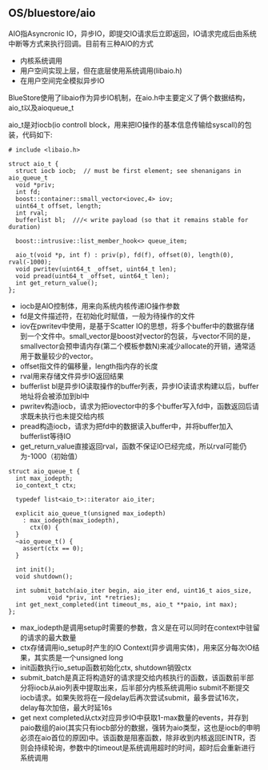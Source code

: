 ## OS/bluestore/aio

AIO指Asyncronic IO，异步IO，即提交IO请求后立即返回，IO请求完成后由系统中断等方式来执行回调。目前有三种AIO的方式

* 内核系统调用
* 用户空间实现上层，但在底层使用系统调用\(libaio.h\)
* 在用户空间完全模拟异步IO

BlueStore使用了libaio作为异步IO机制，在aio.h中主要定义了俩个数据结构，aio\_t以及aioqueue\_t

aio\_t是对iocb\(io controll block，用来把IO操作的基本信息传输给syscall\)的包装，代码如下:

```
# include <libaio.h>

struct aio_t {
  struct iocb iocb;  // must be first element; see shenanigans in aio_queue_t
  void *priv;
  int fd;
  boost::container::small_vector<iovec,4> iov;
  uint64_t offset, length;
  int rval;
  bufferlist bl;  ///< write payload (so that it remains stable for duration)

  boost::intrusive::list_member_hook<> queue_item;

  aio_t(void *p, int f) : priv(p), fd(f), offset(0), length(0), rval(-1000);
  void pwritev(uint64_t _offset, uint64_t len);
  void pread(uint64_t _offset, uint64_t len);
  int get_return_value();
};
```

* iocb是AIO控制体，用来向系统内核传递IO操作参数
* fd是文件描述符，在初始化时赋值，一般为待操作的文件
* iov在pwritev中使用，是基于Scatter IO的思想，将多个buffer中的数据存储到一个文件中。small\_vector是boost对vector的包装，与vector不同的是，smallvector会预申请内存\(第二个模板参数N\)来减少allocate的开销，通常适用于数量较少的vector。
* offset指文件的偏移量，length指内存的长度
* rval用来存储文件异步IO返回结果
* bufferlist bl是异步IO读取操作的buffer列表，异步IO读请求构建以后，buffer地址将会被添加到bl中
* pwritev构造iocb，请求为把iovector中的多个buffer写入fd中，函数返回后请求既未执行也未提交给内核
* pread构造iocb，请求为把fd中的数据读入buffer中，并将buffer加入bufferlist等待IO
* get\_return\_value直接返回rval，函数不保证IO已经完成，所以rval可能仍为-1000（初始值）

```
struct aio_queue_t {
  int max_iodepth;
  io_context_t ctx;

  typedef list<aio_t>::iterator aio_iter;

  explicit aio_queue_t(unsigned max_iodepth)
    : max_iodepth(max_iodepth),
      ctx(0) {
  }
  ~aio_queue_t() {
    assert(ctx == 0);
  }

  int init();
  void shutdown();

  int submit_batch(aio_iter begin, aio_iter end, uint16_t aios_size, 
           void *priv, int *retries);
  int get_next_completed(int timeout_ms, aio_t **paio, int max);
};
```

* max\_iodepth是调用setup时需要的参数，含义是在可以同时在context中驻留的请求的最大数量
* ctx存储调用io\_setup时产生的IO Context\(异步调用实体\)，用来区分每次IO结果，其实质是一个unsigned long
* init函数执行io\_setup函数初始化ctx, shutdown销毁ctx
* submit\_batch是真正将构造好的请求提交给内核执行的函数，该函数前半部分将iocb从aio列表中提取出来，后半部分内核系统调用io submit不断提交iocb请求。如果失败将在一段delay后再次尝试submit，最多尝试16次，delay每次加倍，最大时延16s
* get next completed从ctx对应异步IO中获取1-max数量的events，并存到paio数组的aio\(其实只有iocb部分的数据，强转为aio类型，这也是iocb的申明必须在aio首位的原因\)中。该函数是阻塞函数，除非收到内核返回EINTR，否则会持续轮询，参数中的timeout是系统调用超时的时间，超时后会重新进行系统调用



